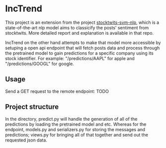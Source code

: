 # IncTrend
This project is an extension from the project [stocktwits-svm-nlp](https://github.com/AMOOOMA/stocktwits-svm-nlp), which is a state-of-the-art nlp model aims to classicify the posts' sentiment from stocktwits. More detailed report and explanation is available in that repo.

IncTrend on the other hand attempts to make that model more accessible by setuping a open api endpoint that will fetch posts data and process through the pretrained model to gain predictions for a specific company using its stock identifier. For example: "/predictions/AAPL" for apple and "/predictions/GOOGL" for google.

## Usage
Send a GET request to the remote endpoint: TODO

## Project structure
In the directory, predict.py will handle the generation of all of the predictions by loading the pretrained model and etc. Whereas for the endpoint, models.py and serializers.py for storing the messages and predictions; views.py for bringing all of that together and send out the requested json data.
